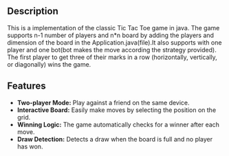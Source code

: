 ## Description

This is a implementation of the classic Tic Tac Toe game in java. The game supports n-1 number of players and n*n board by adding the players and dimension of the board in the 
Application.java(file).It also supports with one player and one bot(bot makes the move according the strategy provided). The first player to get three of their marks in a row (horizontally, vertically, or diagonally) wins the game.

## Features

- **Two-player Mode:** Play against a friend on the same device.
- **Interactive Board:** Easily make moves by selecting the position on the grid.
- **Winning Logic:** The game automatically checks for a winner after each move.
- **Draw Detection:** Detects a draw when the board is full and no player has won.
